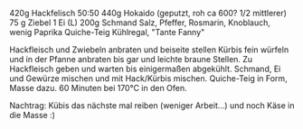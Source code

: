 420g Hackfelisch 50:50
440g Hokaido (geputzt, roh ca 600? 1/2 mittlerer)
75 g Ziebel
1 Ei (L)
200g Schmand
Salz, Pfeffer, Rosmarin, Knoblauch, wenig Paprika
Quiche-Teig Kühlregal, "Tante Fanny"

Hackfleisch und Zwiebeln anbraten und beiseite stellen
Kürbis fein würfeln und in der Pfanne anbraten bis gar und leichte braune Stellen.
Zu Hackfleisch geben und warten bis einigermaßen abgekühlt.
Schmand, Ei und Gewürze mischen und mit Hack/Kürbis mischen.
Quiche-Teig in Form, Masse dazu. 60 Minuten bei 170°C in den Ofen.

Nachtrag: Kübis  das nächste mal reiben (weniger Arbeit...) und noch Käse in die Masse :)


